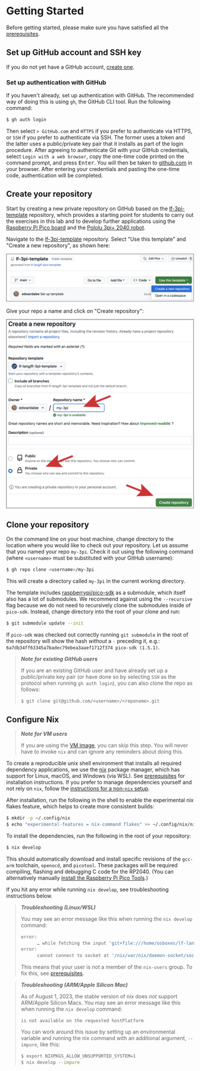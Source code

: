 # Getting Started

Before getting started, please make sure you have satisfied all the [prerequisites](Prerequisites.html).

## Set up GitHub account and SSH key
If you do not yet have a GitHub account, [create one](https://github.com/signup).

### Set up authentication with GitHub
If you haven't already, set up authentication with GitHub. The recommended way of doing this is using `gh`, the GitHub CLI tool. Run the following command:

```bash
$ gh auth login
```
Then select `> GitHub.com` and `HTTPS` if you prefer to authenticate via HTTPS, or `SSH` if you prefer to authenticate via SSH. The former uses a token and the latter uses a public/private key pair that it installs as part of the login procedure. After agreeing to authenticate Git with your GitHub credentials, select `Login with a web browser`, copy the one-time code printed on the command prompt, and press <kbd>Enter</kbd>. You will then be taken to [github.com](https://github.com/login/device) in your browser. After entering your credentials and pasting the one-time code, authentication will be completed.

## Create your repository
Start by creating a new private repository on GitHub based on the [lf-3pi-template](https://github.com/lf-lang/lf-3pi-template) repository, which provides a starting point for students to carry out the exercises in this lab and to develop further applications using the [Raspberry Pi Pico board](https://www.raspberrypi.com/products/raspberry-pi-pico/) and the [Pololu 3pi+ 2040 robot](https://www.pololu.com/docs/0J86).

Navigate to the [lf-3pi-template](https://github.com/lf-lang/lf-3pi-template) repository.  Select "Use this template" and "Create a new repository", as shown here:

<img src="img/3piTemplate.png" alt="Template repo"/>

Give your repo a name and click on "Create repository":

<img src="img/my-3pi.png" alt="new repo"/>

## Clone your repository
On the command line on your host machine, change directory to the location where you would like to check out your repository. Let us assume that you named your repo `my-3pi`. Check it out using the following command (where `<username>` must be substituted with your GitHub username):

```bash
$ gh repo clone <username>/my-3pi
```

This will create a directory called `my-3pi` in the current working directory.

The template includes [raspberrypi/pico-sdk](https://github.com/raspberrypi/pico-sdk) as a submodule, which itself also has a lot of submodules. We recommend against using the `--recursive` flag because we do not need to recursively clone the submodules inside of `pico-sdk`. Instead, change directory into the root of your clone and run:

```bash
$ git submodule update --init
```

If  `pico-sdk` was checked out correctly running `git submodule` in the root of the repository will show the hash _without_ a `-` preceding it,
e.g.: `6a7db34ff63345a7badec79ebea3aaef1712f374 pico-sdk (1.5.1)`.

> **_Note for existing GitHub users_**
>
> If you are an existing GitHub user and have already set up a public/private key pair (or have done so by selecting `SSH` as the protocol when running `gh auth login`), you can also clone the repo as follows:
> ```
> $ git clone git@github.com/<username>/<reponame>.git
> ```

## Configure Nix

> **_Note for VM users_**
>
> If you are using the [VM image](https://vm.lf-lang.org/), you can skip this step. You will never have to invoke `nix` and can ignore any reminders about doing this.

To create a reproducible unix shell environment that installs all required dependency applications, we use the [nix](https://nixos.org) package manager, which has support for Linux, macOS, and Windows (via WSL). See [prerequisites](Prerequisites.html) for installation instructions. If you prefer to manage dependencies yourself and not rely on `nix`, follow the [instructions for a non-`nix` setup](Non-Nix.html).

After installation, run the following in the shell to enable the experimental nix flakes feature, which helps to create more consistent builds:

```bash
$ mkdir -p ~/.config/nix
$ echo "experimental-features = nix-command flakes" >> ~/.config/nix/nix.conf
```

To install the dependencies, run the following in the root of your repository:

```bash
$ nix develop
```

This should automatically download and install specific revisions of the `gcc-arm` toolchain, `openocd`, and `picotool`. These packages will be required compiling, flashing and debugging C code for the RP2040.
(You can alternatively manually [install the Raspberry Pi Pico Tools](Non-Nix.html#install-picotool).)

If you hit any error while running `nix develop`, see troubleshooting instructions below.

> **_Troubleshooting (Linux/WSL)_**
>
> You may see an error message like this when running the `nix develop` command:
> ```bash
> error:
>       … while fetching the input 'git+file:///home/osboxes/lf-lang/my-3pi'
> error:
>       cannot connect to socket at '/nix/var/nix/daemon-socket/socket': Permission denied
>
> ```
> This means that your user is not a member of the `nix-users` group. To fix this, see [prerequisites](Prerequisites.html#using-nix-on-linuxwsl).

> **_Troubleshooting (ARM/Apple Silicon Mac)_**
>
> As of August 1, 2023, the stable version of nix does *not* support ARM/Apple Silicon Macs. You may see an error message like this when running the `nix develop` command:
> ```
> is not available on the requested hostPlatform
> ```
> You can work around this issue by setting up an environmental variable and running the nix command with an additional argument, `--impure`, like this:
> ```bash
> $ export NIXPKGS_ALLOW_UNSUPPORTED_SYSTEM=1
> $ nix develop --impure
> ```
